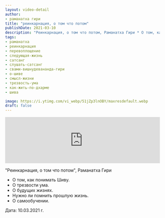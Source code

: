 ```yaml
---
layout: video-detail
author:
- раманатха гири
title: "реинкарнация, о том что потом"
publishDate: 2021-03-10
description: "Реинкарнация, о том что потом, Раманатха Гири * О том, как понимать Шиву. * О трезвости ума. * О будущих жизнях. * Нужно ли помнить прошлую жизнь. * О самообучении.   Дата  10.03.2021 г."
tags: 
- раманатха
- реинкарнация
- перевоплощение
- следующая-жизнь
- сатсанг
- слушать-сатсанг
- свами-вишнудевананда-гири
- о-шиве
- смысл-жизни
- трезвость-ума
- как-жить-по-дхарме
- шива

image: https://i.ytimg.com/vi_webp/51jZp3lnOBY/maxresdefault.webp
draft: false
---
```


<iframe width="100%" src="https://www.youtube.com/embed/51jZp3lnOBY" frameborder="0" allowfullscreen=""></iframe> 

 "Реинкарнация, о том что потом", Раманатха Гири

* О том, как понимать Шиву.
* О трезвости ума.
* О будущих жизнях.
* Нужно ли помнить прошлую жизнь.
* О самообучении.

  
 Дата: 10.03.2021 г.

  

 